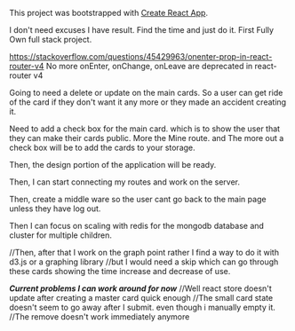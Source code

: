This project was bootstrapped with [Create React App](https://github.com/facebookincubator/create-react-app).

I don't need excuses I have result. Find the time and just do it.
First Fully Own full stack project.



https://stackoverflow.com/questions/45429963/onenter-prop-in-react-router-v4
No more onEnter, onChange, onLeave are deprecated in react-router v4



Going to need a delete or update on the main cards. So a user can get ride of the card if they don't want it any more or they made an accident creating it.

Need to add a check box for the main card.
which is to show the user that they can make their cards public. More the Mine route.
and  The more out a check box will be to add the cards to your storage.


Then, the design portion of the application will be ready.

Then, I can start connecting my routes and work on the server.

Then, create a middle ware so the user cant go back to the main page unless they have log out.

Then I can focus on scaling with redis for the mongodb database and cluster for multiple children.


//Then, after that I work on the graph point rather I find a way to do it with d3.js or a graphing library //but I would need a skip which can go through these cards showing the time increase and decrease of use.


***Current problems I can work around for now***
//Well react store doesn't update after creating a master card quick enough
//The small card state doesn't seem to go away after I submit. even though i manually empty it.
//The remove doesn't work immediately anymore
